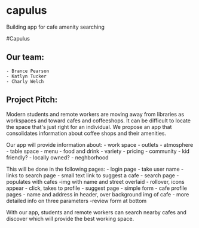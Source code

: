 # capulus
Building app for cafe amenity searching

#Capulus
## Our team: 
    - Brance Pearson
    - Katlyn Tucker
    - Charly Welch

## Project Pitch:
Modern students and remote workers are moving away from libraries as workspaces and toward cafes and coffeeshops. It can be difficult to locate the space that's just right for an individual. We propose an app that consolidates information about coffee shops and their amenities.

Our app will provide information about:
    - work space
        - outlets
        - atmosphere
        - table space
    - menu
        - food and drink
        - variety
        - pricing
    - community
        - kid friendly?
        - locally owned?
        - neghborhood

This will be done in the following pages:
    - login page
        - take user name
       - links to search page 
       - small text link to suggest a cafe
    - search page
        - populates with cafes
            -img with name and street overlaid 
        - rollover, icons appear
        - click, takes to profile
    - suggest page
        - simple form
    - cafe profile pages
        - name and address in header, over background img of cafe
        - more detailed info on three parameters
        -review form at bottom

With our app, students and remote workers can search nearby cafes and discover which will provide the best working space. 

